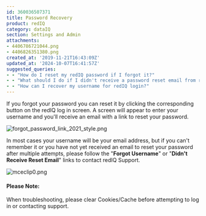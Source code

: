 ```yaml
---
id: 360036507371
title: Password Recovery
product: redIQ
category: dataIQ
section: Settings and Admin
attachments:
- 4406786721044.png
- 4406826351380.png
created_at: '2019-11-21T16:43:09Z'
updated_at: '2024-10-07T16:41:57Z'
suggested_queries:
- - "How do I reset my redIQ password if I forgot it?"
- - "What should I do if I didn't receive a password reset email from redIQ?"
- - "How can I recover my username for redIQ login?"
---
```

If you forgot your password you can reset it by clicking the corresponding button on the redIQ log in screen. A screen will appear to enter your username and you'll receive an email with a link to reset your password.

![forgot_password_link_2021_style.png](https://rediq.zendesk.com/hc/article_attachments/4406786721044/forgot_password_link_2021_style.png)

In most cases your username will be your email address, but if you can't remember it or you have not yet received an email to reset your password after multiple attempts, please follow the "**Forgot Username**" or "**Didn't Receive Reset Email**" links to contact redIQ Support.

![mceclip0.png](https://rediq.zendesk.com/hc/article_attachments/4406826351380/mceclip0.png)

#### Please Note:

When troubleshooting, please clear Cookies/Cache before attempting to log in or contacting support.